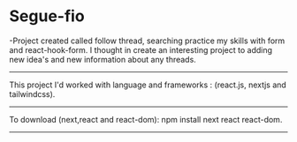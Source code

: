 # Segue-fio
-Project created called follow thread, searching practice my skills with form and react-hook-form. 
I thought in create an interesting project to adding new idea's and new information about any threads.
<hr/>

This project I'd worked with language and frameworks : (react.js, nextjs and tailwindcss).
<hr/>

To download (next,react and react-dom): npm install next react react-dom.
<hr/>

